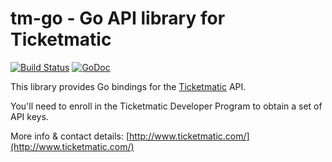 # tm-go - Go API library for Ticketmatic

[![Build Status](https://travis-ci.org/ticketmatic/tm-go.svg?branch=master)](https://travis-ci.org/ticketmatic/tm-go) [![GoDoc](https://godoc.org/github.com/ticketmatic/tm-go/ticketmatic?status.svg)](https://godoc.org/github.com/ticketmatic/tm-go/ticketmatic)

This library provides Go bindings for the [Ticketmatic](http://www.ticketmatic.com/) API.

You'll need to enroll in the Ticketmatic Developer Program to obtain a set of API keys.

More info & contact details: [http://www.ticketmatic.com/](http://www.ticketmatic.com/)